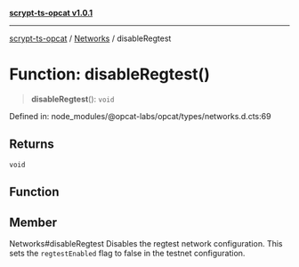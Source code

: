 [**scrypt-ts-opcat v1.0.1**](../../../README.md)

***

[scrypt-ts-opcat](../../../README.md) / [Networks](../README.md) / disableRegtest

# Function: disableRegtest()

> **disableRegtest**(): `void`

Defined in: node\_modules/@opcat-labs/opcat/types/networks.d.cts:69

## Returns

`void`

## Function

## Member

Networks#disableRegtest
Disables the regtest network configuration.
This sets the `regtestEnabled` flag to false in the testnet configuration.

